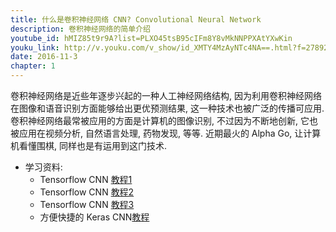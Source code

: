```yaml
---
title: 什么是卷积神经网络 CNN? Convolutional Neural Network
description: 卷积神经网络的简单介绍
youtube_id: hMIZ85t9r9A?list=PLXO45tsB95cIFm8Y8vMkNNPPXAtYXwKin
youku_link: http://v.youku.com/v_show/id_XMTY4MzAyNTc4NA==.html?f=27892935&o=1
date: 2016-11-3
chapter: 1
---
```



卷积神经网络是近些年逐步兴起的一种人工神经网络结构, 因为利用卷积神经网络在图像和语音识别方面能够给出更优预测结果, 这一种技术也被广泛的传播可应用. 卷积神经网络最常被应用的方面是计算机的图像识别, 不过因为不断地创新, 它也被应用在视频分析, 自然语言处理, 药物发现, 等等. 近期最火的 Alpha Go, 让计算机看懂围棋, 同样也是有运用到这门技术.

* 学习资料: 
  * Tensorflow CNN [教程1](/tensorflow/5.3-CNN1)
  * Tensorflow CNN [教程2](/tensorflow/5.4-CNN2)
  * Tensorflow CNN [教程3](/tensorflow/5.5-CNN3)
  * 方便快捷的 Keras CNN[教程](#)
